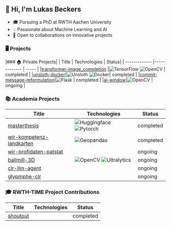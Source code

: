 ## 👋 Hi, I'm Lukas Beckers

* 🎓 Pursuing a PhD at RWTH Aachen University
* 💡 Passionate about Machine Learning and AI
* 🤝 Open to collaborations on innovative projects

### 🖥️ Projects 
|### 🏠 Private Projects|
| Title         | Technologies  | Status|
| ------------- |-------------  | ----- |
|[transformer-image_completion](https://github.com/LukasBeckers/transformer-image-completion "A self-coded transformer in tensorflow to complete MNIST images autoregressively.")     |![TensorFlow](https://img.shields.io/badge/TensorFlow-black?style=flat-square&logo=tensorflow) ![OpenCV](https://img.shields.io/badge/OpenCV-black?style=flat-square&logo=opencv) | completed |
|[unsloth-docker](https://github.com/LukasBeckers/Unsloth-Docker "Dockerized Unsloth deployment!")|![Unsloth](https://img.shields.io/badge/Unsloth-black?style=flat-square&logo=unsloth) ![Docker](https://img.shields.io/badge/Docker-black?style=flat-square&logo=docker)| completed |
|[commit-message-reformulation](https://github.com/LukasBeckers/commit-message-reformulation "A git hook that reformulates your git commit messages to follow the github semantic commit conventions")|![Flask](https://img.shields.io/badge/Flask-black?style=flat-square&logo=Flask)  | completed |
|[ai-window](https://github.com/LukasBeckers/ai-window "Using stereo vision to and off-center projection to creae the illusion of a window.")|![OpenCV](https://img.shields.io/badge/OpenCV-black?style=flat-square&logo=opencv)  | ongoing |


### 📚 Academia Projects

| Title         | Technologies  | Status|
| ------------- |-------------  | ----- |
|[masterthesis](https://github.com/LukasBeckers/masterthesis-jappat "Extreme multilabel classification of japanese Patent classes (F-Terms), feature extraction and similarity measurement of patent class embeddings!")|![Huggingface](https://img.shields.io/badge/Huggingface-black?style=flat-square&logo=huggingface)  ![Pytorch](https://img.shields.io/badge/Pytorch-black?style=flat-square&logo=pytorch)| completed |
|[wir-kompetenz-landkarten](https://github.com/LukasBeckers/wir-kompetenz-landkarten "Kompetenz Landkarten basierend auf Patstat Patentdaten für WIR Regionen")|![Geopandas](https://img.shields.io/badge/Geopandas-black?style=flat-square&logo=geopandas)| completed |
|[wir-profidaten-patstat](https://github.com/LukasBeckers/wir-profidaten-patstat "Entety matching between Profi dataset and Patstat dataset.")|| ongoing |
|[ballmill-3D](https://github.com/LukasBeckers/BallMill3D "Triangulation of ball movements inside a mixermill using highspeed videos and epipolar geometry!")|![OpenCV](https://img.shields.io/badge/OpenCV-black?style=flat-square&logo=opencv)  ![Ultralytics](https://img.shields.io/badge/Ultralytics-black?style=flat-square&logo=ultralytics)| ongoing |
|[clr-llm-agent](https://github.com/LukasBeckers/clr-llm-agent "Automate your computational literature reviews with automated Large Language Model (LLM) agents.")|| ongoing |
|[glypmphe-clr](https://github.com/LukasBeckers/glypmphe-clr "A Computational Literature Review (CLR) on the Glymphatic System")|| ongoing |

### 🎓 RWTH-TIME Project Contributions

| Title         | Technologies  | Status|
| ------------- |-------------  | ----- |
|[shoutout](https://github.com/RWTH-TIME/shoutout "Transcription and diarization tool.")     |  | completed |


